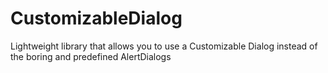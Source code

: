 # CustomizableDialog
Lightweight library that allows you to use a Customizable Dialog instead of the boring and predefined AlertDialogs
